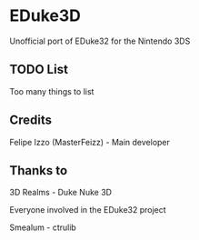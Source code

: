 # EDuke3D
Unofficial port of EDuke32 for the Nintendo 3DS

## TODO List
Too many things to list

## Credits
Felipe Izzo (MasterFeizz) - Main developer

## Thanks to
3D Realms - Duke Nuke 3D

Everyone involved in the EDuke32 project

Smealum - ctrulib
